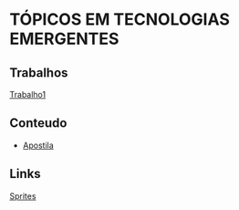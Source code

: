 # TÓPICOS EM TECNOLOGIAS EMERGENTES


## **Trabalhos**

[Trabalho1](trabalhos.md)

## **Conteudo**


 - [Apostila](./apostila/README.md)
 
 ## **Links**
 
 [Sprites](https://www.spriters-resource.com/)

